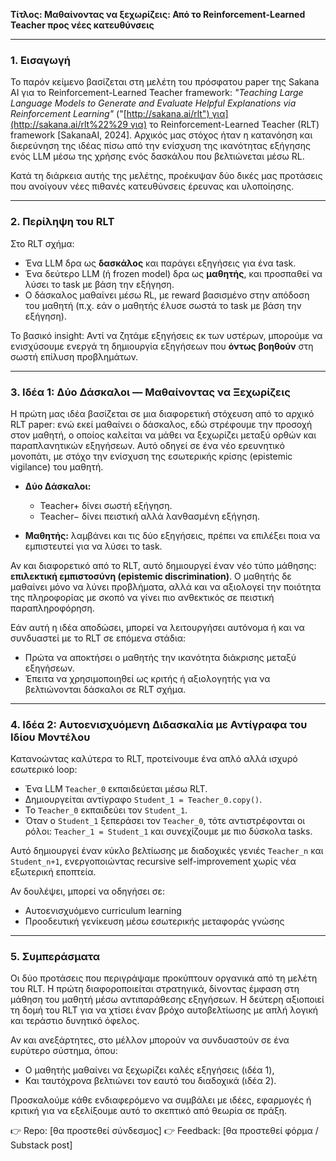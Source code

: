 **Τίτλος: Μαθαίνοντας να ξεχωρίζεις: Από το Reinforcement-Learned Teacher προς νέες κατευθύνσεις**

---

### 1. Εισαγωγή

Το παρόν κείμενο βασίζεται στη μελέτη του πρόσφατου paper της Sakana AI για το Reinforcement-Learned Teacher framework: *"Teaching Large Language Models to Generate and Evaluate Helpful Explanations via Reinforcement Learning"* ("[http://sakana.ai/rlt") για](http://sakana.ai/rlt%22%29 για) το Reinforcement-Learned Teacher (RLT) framework \[SakanaAI, 2024]. Αρχικός μας στόχος ήταν η κατανόηση και διερεύνηση της ιδέας πίσω από την ενίσχυση της ικανότητας εξήγησης ενός LLM μέσω της χρήσης ενός δασκάλου που βελτιώνεται μέσω RL.

Κατά τη διάρκεια αυτής της μελέτης, προέκυψαν δύο δικές μας προτάσεις που ανοίγουν νέες πιθανές κατευθύνσεις έρευνας και υλοποίησης.

---

### 2. Περίληψη του RLT

Στο RLT σχήμα:

* Ένα LLM δρα ως **δασκάλος** και παράγει εξηγήσεις για ένα task.
* Ένα δεύτερο LLM (ή frozen model) δρα ως **μαθητής**, και προσπαθεί να λύσει το task με βάση την εξήγηση.
* Ο δάσκαλος μαθαίνει μέσω RL, με reward βασισμένο στην απόδοση του μαθητή (π.χ. εάν ο μαθητής έλυσε σωστά το task με βάση την εξήγηση).

Το βασικό insight: Αντί να ζητάμε εξηγήσεις εκ των υστέρων, μπορούμε να ενισχύσουμε ενεργά τη δημιουργία εξηγήσεων που **όντως βοηθούν** στη σωστή επίλυση προβλημάτων.

---

### 3. Ιδέα 1: Δύο Δάσκαλοι — Μαθαίνοντας να Ξεχωρίζεις

Η πρώτη μας ιδέα βασίζεται σε μια διαφορετική στόχευση από το αρχικό RLT paper: ενώ εκεί μαθαίνει ο δάσκαλος, εδώ στρέφουμε την προσοχή στον μαθητή, ο οποίος καλείται να μάθει να ξεχωρίζει μεταξύ ορθών και παραπλανητικών εξηγήσεων. Αυτό οδηγεί σε ένα νέο ερευνητικό μονοπάτι, με στόχο την ενίσχυση της εσωτερικής κρίσης (epistemic vigilance) του μαθητή.

* **Δύο Δάσκαλοι:**

  * Teacher+ δίνει σωστή εξήγηση.
  * Teacher− δίνει πειστική αλλά λανθασμένη εξήγηση.
* **Μαθητής:** λαμβάνει και τις δύο εξηγήσεις, πρέπει να επιλέξει ποια να εμπιστευτεί για να λύσει το task.

Αν και διαφορετικό από το RLT, αυτό δημιουργεί έναν νέο τύπο μάθησης: **επιλεκτική εμπιστοσύνη (epistemic discrimination)**. Ο μαθητής δε μαθαίνει μόνο να λύνει προβλήματα, αλλά και να αξιολογεί την ποιότητα της πληροφορίας με σκοπό να γίνει πιο ανθεκτικός σε πειστική παραπληροφόρηση.

Εάν αυτή η ιδέα αποδώσει, μπορεί να λειτουργήσει αυτόνομα ή και να συνδυαστεί με το RLT σε επόμενα στάδια:

* Πρώτα να αποκτήσει ο μαθητής την ικανότητα διάκρισης μεταξύ εξηγήσεων.
* Έπειτα να χρησιμοποιηθεί ως κριτής ή αξιολογητής για να βελτιώνονται δάσκαλοι σε RLT σχήμα.

---

### 4. Ιδέα 2: Αυτοενισχυόμενη Διδασκαλία με Αντίγραφα του Ιδίου Μοντέλου

Κατανοώντας καλύτερα το RLT, προτείνουμε ένα απλό αλλά ισχυρό εσωτερικό loop:

* Ένα LLM `Teacher_0` εκπαιδεύεται μέσω RLT.
* Δημιουργείται αντίγραφο `Student_1 = Teacher_0.copy()`.
* Το `Teacher_0` εκπαιδεύει τον `Student_1`.
* Όταν ο `Student_1` ξεπεράσει τον `Teacher_0`, τότε αντιστρέφονται οι ρόλοι: `Teacher_1 = Student_1` και συνεχίζουμε με πιο δύσκολα tasks.

Αυτό δημιουργεί έναν κύκλο βελτίωσης με διαδοχικές γενιές `Teacher_n` και `Student_n+1`, ενεργοποιώντας recursive self-improvement χωρίς νέα εξωτερική εποπτεία.

Αν δουλέψει, μπορεί να οδηγήσει σε:

* Αυτοενισχυόμενο curriculum learning
* Προοδευτική γενίκευση μέσω εσωτερικής μεταφοράς γνώσης

---

### 5. Συμπεράσματα

Οι δύο προτάσεις που περιγράψαμε προκύπτουν οργανικά από τη μελέτη του RLT. Η πρώτη διαφοροποιείται στρατηγικά, δίνοντας έμφαση στη μάθηση του μαθητή μέσω αντιπαράθεσης εξηγήσεων. Η δεύτερη αξιοποιεί τη δομή του RLT για να χτίσει έναν βρόχο αυτοβελτίωσης με απλή λογική και τεράστιο δυνητικό όφελος.

Αν και ανεξάρτητες, στο μέλλον μπορούν να συνδυαστούν σε ένα ευρύτερο σύστημα, όπου:

* Ο μαθητής μαθαίνει να ξεχωρίζει καλές εξηγήσεις (ιδέα 1),
* Και ταυτόχρονα βελτιώνει τον εαυτό του διαδοχικά (ιδέα 2).

Προσκαλούμε κάθε ενδιαφερόμενο να συμβάλει με ιδέες, εφαρμογές ή κριτική για να εξελίξουμε αυτό το σκεπτικό από θεωρία σε πράξη.

👉 Repo: \[θα προστεθεί σύνδεσμος]
👉 Feedback: \[θα προστεθεί φόρμα / Substack post]
